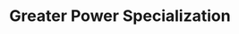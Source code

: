 ---
title: "Greater Power Specialization"

feat:
  types: ["Psionic"]
  description: |
    You deal more damage with your powers.
  prerequisite: |
    Power Specialization, Weapon Focus (ray), manifester level 12th.
  benefit: |
    Your powers that deal damage deal an extra 2 points of damage. This damage stacks with other bonuses on damage rolls to powers, including the one from Power Specialization. The damage bonus applies only if the target or targets are within 30 feet.
---